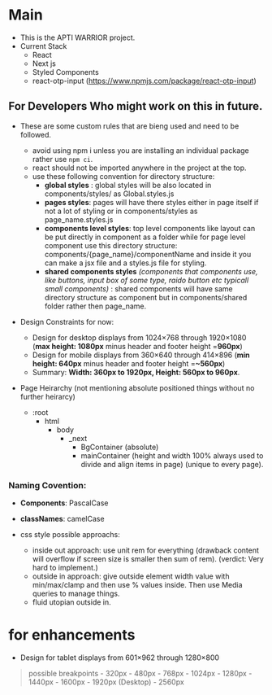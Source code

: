 # Main 

- This is the APTI WARRIOR project.
- Current Stack
  - React
  - Next js
  - Styled Components
  - react-otp-input (https://www.npmjs.com/package/react-otp-input)


## For Developers Who might work on this in future.
- These are some custom rules that are bieng used and need to be followed.
  - avoid using npm i unless you are installing an individual package rather use ``npm ci``.
  - react should not be imported anywhere in the project at the top.
  - use these following convention for directory structure:
    - **global styles** : global styles will be also located in components/styles/ as Global.styles.js
    - **pages styles**: pages will have there styles either in page itself if not a lot of styling or in components/styles as page_name.styles.js 
    - **components level styles**: top level components like layout can be put directly in component as a folder while for page level component use this directory structure: components/{page_name}/componentName and inside it you can make a jsx file and a styles.js file for styling.
    - **shared components styles** *(components that components use, like buttons, input box of some type, raido button etc typicall small components)* : shared components will have same directory structure as component but in components/shared folder rather then page_name.

- Design Constraints for now:
  - Design for desktop displays from 1024×768 through 1920×1080 (**max height: 1080px** minus header and footer height =**960px**)
  - Design for mobile displays from 360×640 through 414×896 (**min height: 640px** minus header and footer height =**~560px**)
  - Summary: **Width: 360px to 1920px, Height: 560px to 960px**.



- Page Heirarchy (not mentioning absolute positioned things without no further heirarcy)
  - :root
    - html
      - body
        - _next
          - BgContainer (absolute)
          - mainContainer (height and width 100% always used to divide and align items in page) (unique to every page).

### Naming Covention:
- **Components**: PascalCase
- **classNames**: camelCase

- css style possible approachs:
  - inside out approach: use unit rem for everything (drawback content will overflow if screen size is smaller then sum of rem).
  (verdict: Very hard to implement.) 
  - outside in approach: give outside element width value with min/max/clamp and then use % values inside. Then use Media queries to manage things.
  - fluid utopian outside in.


# for enhancements
  - Design for tablet displays from 601×962 through 1280×800
  > possible breakpoints
    -  320px
    - 480px
    - 768px
    - 1024px
    - 1280px
    - 1440px
    - 1600px
    - 1920px (Desktop)
    - 2560px